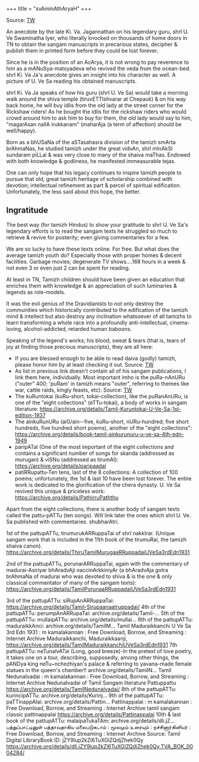 +++
title = "svAminAthAryaH"
+++

Source: [TW](https://x.com/GhorAngirasa/status/1103333097452462080)

An anecdote by the late Ki. Va. Jagannathan on his legendary guru, shrI U. Ve Swaminatha Iyer, who literally knocked on thousands of home doors in TN to obtain the sangam manuscripts in precarious states, decipher & publish them in printed form before they could be lost forever.

Since he is in the position of an AcArya, it is not wrong to pay reverence to him as a mANuSya-matsyadeva who revived the veda from the ocean-bed. shrI Ki. Va Ja's anecdote gives an insight into his character as well. A picture of U. Ve Sa reading his obtained manuscripts.

shrI Ki. Va Ja speaks of how his guru (shrI U. Ve Sa) would take a morning walk around the shiva temple (tiruvETTIshvarar at Chepauk) & on his way back home, he will buy idlis from the old lady at the street corner for the Rickshaw riders! As he bought the idlis for the rickshaw riders who would crowd around him to ask him to buy for them, the old lady would say to him, "magarAsan nallA irukkanam" (maharAja (a term of affection) should be well/happy).

Born as a bhUSaNa of the aSTasahasra division of the tamizh smArta brAhmaNas, he studied tamizh under the great vidvAn, shrI mInAkSI sundaram piLLai & was very close to many of the shaiva maThas. Endowed with both knowledge & godliness, he manifested immeasurable tejas.

One can only hope that his legacy continues to inspire tamizh people to pursue that old, great tamizh heritage of scholarship combined with devotion; intellectual refinement as part & parcel of spiritual edification. Unfortunately, the less said about this hope, the better.

## Ingratitude
The best way (for tamizh Hindus) to show your gratitude to shrI U. Ve Sa's legendary efforts is to read the sangam texts he struggled so much to retrieve & revive for posterity; even giving commentaries for a few. 

We are so lucky to have these texts online. For free. But what does the average tamizh youth do? Especially those with proper homes & decent facilities. Garbage movies; degenerate TV shows....168 hours in a week & not even 3 or even just 2 can be spent for reading.

At least in TN, Tamizh children should have been given an education that enriches them with knowledge & an appreciation of such luminaries & legends as role-models.

It was the evil genius of the Dravidianists to not only destroy the communities which historically contributed to the edification of the tamizh mind & intellect but also destroy any inclination whatsoever of all tamizhs to learn transforming a whole race into a profoundly anti-intellectual, cinema-loving, alcohol-addicted, retarded human baboons.

Speaking of the legend's works; his blood, sweat & tears (that is, tears of joy at finding those precious manuscripts), they are all here:

- If you are blessed enough to be able to read daiva (godly) tamizh, please honor him by at least checking it out. Source: [TW](https://archive.org/details/Religion-U.Ve.Sa.LibraryBooks)
- As list in previous link doesn't contain all of his sangam publications, I link them here, individually. Most important imho is the puRa-nAnURu ("outer" 400; 'puRam' in tamizh means "outer", referring to themes like war, cattle raids, kingly feasts, etc): Source: [TW](https://archive.org/details/Tamil-Purananuru-U-Ve-Sa-3rd-Edition-1935)
- The kuRuntokai (kuRu-short, tokai-collection), like the puRanAnURu, is one of the "eight collections" (eTTu-tokai), a body of works in sangam literature: 
  https://archive.org/details/Tamil-Kuruntokai-U-Ve-Sa-1st-edition-1937
- The ainkuRunURu (aiG/ain--five, kuRu-short, nURu-hundred; five short hundreds, five hundred short poems), another of the "eight collections": https://archive.org/details/book-tamil-ainkurunuru-u-ve-sa-4th-edn-1949
- paripATal (One of the most important of the eight collections and contains a significant number of songs for skanda (addressed as murugan) & viSNu (addressed as tirumAl):  https://archive.org/details/paripaadal
- patiRRupattu-Ten tens, last of the 8 collections: A collection of 100 poems; unfortunately, the 1st & last 10 have been lost forever. The entire work is dedicated to the glorification of the chera dynasty. U. Ve Sa revived this unique & priceless work:  https://archive.org/details/PathirruPaththu

Apart from the eight collections, there is another body of sangam texts called the pattu-pATTu (ten songs). Will link later the ones which shrI U. Ve. Sa published with commentaries. shubharAtri.

1st of the pattupATTu, tirumurukARRuppaTai of shrI nakkIrar. (Unique sangam work that is included in the 11th book of the tirumuRai, the tamizh shaiva canon). https://archive.org/details/ThiruTamilMurugaaRRuppadaiUVeSa3rdEdn1931

2nd of the pattupATTu, porunarARRuppaTai, again with the commentary of madurai-Asiriyar bhAradvAji naccinArkkiniyAr (a bhAradvAja gotra brAhmaNa of madurai who was devoted to shiva & is the one & only classical commentator of many of the sangam texts): 
  https://archive.org/details/TamilPorunaaRRuppadaiUVeSa3rdEdn1931

3rd of the pattupATTu: siRupAnARRuppaTai:  https://archive.org/details/Tamil-Sirupaanaatruppadai/
4th of the pattupATTu: perumpAnARRupaTai: archive.org/details/Tamil-…
5th of the pattupATTu: mullaipATTu: archive.org/details/mullai…
6th of the pattupATTu: maduraikkAnci: archive.org/details/TamilM…
Tamil Maduraikkanchi U Ve Sa 3rd Edn 1931 : m kamalakannan : Free Download, Borrow, and Streaming : Internet Archive Maduraikkanchi, Maduraikkaanji, https://archive.org/details/TamilMaduraikkanchiUVeSa3rdEdn1931
7th pattupATTu: neTunalvATai (Long, good breeze)-In the pretext of love poetry, it takes one on a tour, describing, supposedly, among other things, the pANDya king neTu~nchezhiyan's palace & referring to yavana-made female statues in the queen's chamber!! archive.org/details/TamilN…
Tamil Nedunalvadai : m kamalakannan : Free Download, Borrow, and Streaming : Internet Archive Nedunalvadai of Tamil Sangam literature Pattuppattu https://archive.org/details/TamilNedunalvadai/
8th of the pattupATTu: kurincipATTu: archive.org/details/Kurinj…
9th of the pattupATTu: paTTinappAlai: archive.org/details/Pattin…
Pattinappalai : m kamalakannan : Free Download, Borrow, and Streaming : Internet Archive tamil sangam classic pattinappalai https://archive.org/details/Pattinappalai
10th & last book of the pattupATTu: malaipaTukaTAm: archive.org/details/dli.jZ…
பத்துப்பாட்டினுள் பத்தாவதாகிய மலைபடுகடாம் : மூலமும் உரையும் : நச்சினார்கினியர் : Free Download, Borrow, and Streaming : Internet Archive Source: Tamil Digital LibraryBook ID: jZY9lup2kZl6TuXGlZQdjZhek0Qy https://archive.org/details/dli.jZY9lup2kZl6TuXGlZQdjZhek0Qy.TVA_BOK_0004284/
